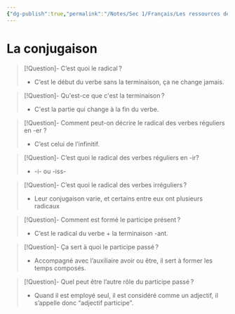 ```yaml
---
{"dg-publish":true,"permalink":"/Notes/Sec 1/Français/Les ressources de la langue/La conjugaison/"}
---
```


# La conjugaison

>[!Question]- C’est quoi le radical ?
>- C’est le début du verbe sans la terminaison, ça ne change jamais.

>[!Question]- Qu'est-ce que c'est la terminaison ?
>- C'est la partie qui change à la fin du verbe.

>[!Question]- Comment peut-on décrire le radical des verbes réguliers en -er ?
>- C’est celui de l’infinitif.

>[!Question]- C’est quoi le radical des verbes réguliers en -ir?
>- -i- ou -iss-

>[!Question]- C’est quoi le radical des verbes irréguliers ?
>- Leur conjugaison varie, et certains entre eux ont plusieurs radicaux

>[!Question]- Comment est formé le participe présent ?
>- C’est le radical du verbe + la terminaison -ant.

>[!Question]- Ça sert à quoi le participe passé ?
>- Accompagné avec l’auxiliaire avoir ou être, il sert à former les temps composés.

>[!Question]- Quel peut être l’autre rôle du participe passé ?
>- Quand il est employé seul, il est considéré comme un adjectif, il s’appelle donc “adjectif participe”.


